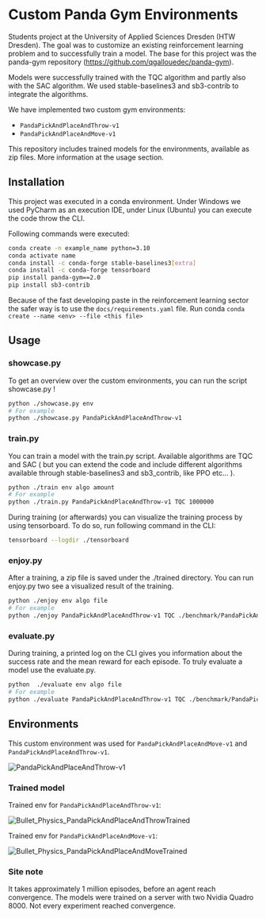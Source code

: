 # Custom Panda Gym Environments

Students project at the University of Applied Sciences Dresden (HTW Dresden). The goal
was to customize an existing reinforcement learning problem and to successfully train a model.
The base for this project was the panda-gym repository (https://github.com/qgallouedec/panda-gym).

Models were successfully trained with the TQC algorithm and partly also with the SAC algorithm. We used 
stable-baselines3 and sb3-contrib to integrate the algorithms. 

We have implemented two custom gym environments:
- `PandaPickAndPlaceAndThrow-v1`
- `PandaPickAndPlaceAndMove-v1`

This repository includes trained models for the environments, available as zip files. 
More information at the usage section.

## Installation 

This project was executed in a conda environment. Under Windows we used PyCharm as an execution IDE, 
under Linux (Ubuntu) you can execute the code throw the CLI. 

Following commands were executed:
```bash
conda create -n example_name python=3.10
conda activate name
conda install -c conda-forge stable-baselines3[extra]
conda install -c conda-forge tensorboard
pip install panda-gym==2.0
pip install sb3-contrib
```

Because of the fast developing paste in the reinforcement learning sector the safer way is to use the
`docs/requirements.yaml` file. 
Run conda `conda create --name <env> --file <this file>`

## Usage

### showcase.py 
To get an overview over the custom environments, you can run the script showcase.py !

```bash
python ./showcase.py env
# For example
python ./showcase.py PandaPickAndPlaceAndThrow-v1
```

### train.py
You can train a model with the train.py script. Available algorithms are TQC and 
SAC ( but you can extend the code and include different algorithms available
through stable-baselines3 and sb3_contrib, like PPO etc... ).

```bash
python ./train env algo amount
# For example
python ./train.py PandaPickAndPlaceAndThrow-v1 TQC 1000000
```

During training (or afterwards) you can visualize the training process by
using tensorboard. To do so, run following command in the CLI: 
```bash
tensorboard --logdir ./tensorboard
```

### enjoy.py
After a training, a zip file is saved under the ./trained directory.
You can run enjoy.py two see a visualized result of the training.

```bash
python ./enjoy env algo file
# For example
python ./enjoy PandaPickAndPlaceAndThrow-v1 TQC ./benchmark/PandaPickAndPlaceAndThrow-v1/TQC/monitor.zip 
```

### evaluate.py
During training, a printed log on the CLI gives you information about the 
success rate and the mean reward for each episode. To truly evaluate a model use the evaluate.py.

```bash
python  ./evaluate env algo file
# For example
python ./evaluate PandaPickAndPlaceAndThrow-v1 TQC ./benchmark/PandaPickAndPlaceAndThrow-v1/TQC/monitor.zip
```

## Environments

This custom environment was used for `PandaPickAndPlaceAndMove-v1` and `PandaPickAndPlaceAndThrow-v1`. 

![PandaPickAndPlaceAndThrow-v1](https://user-images.githubusercontent.com/7521492/221948141-d4e49583-81b7-4336-ac62-279728e0e46f.gif)



### Trained model 

Trained env for `PandaPickAndPlaceAndThrow-v1`:

![Bullet_Physics_PandaPickAndPlaceAndThrowTrained](https://user-images.githubusercontent.com/92969814/221651495-50b2c340-bdf4-4f0f-ac3c-43160bd9f7c5.gif)

Trained env for `PandaPickAndPlaceAndMove-v1`:

![Bullet_Physics_PandaPickAndPlaceAndMoveTrained](https://user-images.githubusercontent.com/92969814/221654873-74b91669-07c7-419e-af76-c18a4cdd8ff6.gif)



### Site note

It takes approximately 1 million episodes, before an agent reach 
convergence. The models were trained on a server with two
Nvidia Quadro 8000. Not every experiment reached convergence.


